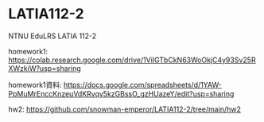 # LATIA112-2
NTNU EduLRS LATIA 112-2

homework1:
https://colab.research.google.com/drive/1ViIGTbCkN63WoOkjC4y93Sv25RXWzkiW?usp=sharing

homework1資料:
https://docs.google.com/spreadsheets/d/1YAW-PpMuMrEnccKnzeuVdKRvqy5kzGBssO_gzHUazeY/edit?usp=sharing

hw2:
https://github.com/snowman-emperor/LATIA112-2/tree/main/hw2
